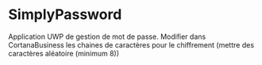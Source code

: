 ﻿# SimplyPassword
Application UWP de gestion de mot de passe.
Modifier dans CortanaBusiness les chaines de caractères pour le chiffrement (mettre des caractères aléatoire (minimum 8))

